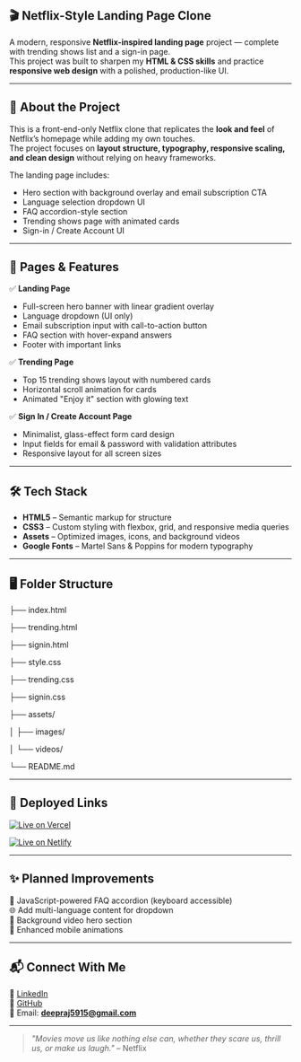 ## 🎬 Netflix-Style Landing Page Clone  
A modern, responsive **Netflix-inspired landing page** project — complete with trending shows list and a sign-in page.  
This project was built to sharpen my **HTML & CSS skills** and practice **responsive web design** with a polished, production-like UI.

---

## 📌 About the Project  
This is a front-end-only Netflix clone that replicates the **look and feel** of Netflix’s homepage while adding my own touches.  
The project focuses on **layout structure, typography, responsive scaling, and clean design** without relying on heavy frameworks.

The landing page includes:  
- Hero section with background overlay and email subscription CTA  
- Language selection dropdown UI  
- FAQ accordion-style section  
- Trending shows page with animated cards  
- Sign-in / Create Account UI  

---

## 🧠 Pages & Features  

✅ **Landing Page**  
- Full-screen hero banner with linear gradient overlay  
- Language dropdown (UI only)  
- Email subscription input with call-to-action button  
- FAQ section with hover-expand answers  
- Footer with important links  

✅ **Trending Page**  
- Top 15 trending shows layout with numbered cards  
- Horizontal scroll animation for cards  
- Animated "Enjoy it" section with glowing text  

✅ **Sign In / Create Account Page**  
- Minimalist, glass-effect form card design  
- Input fields for email & password with validation attributes  
- Responsive layout for all screen sizes  

---

## 🛠️ Tech Stack  
- **HTML5** – Semantic markup for structure  
- **CSS3** – Custom styling with flexbox, grid, and responsive media queries  
- **Assets** – Optimized images, icons, and background videos  
- **Google Fonts** – Martel Sans & Poppins for modern typography  

---

## 🖥️ Folder Structure  

├── index.html

├── trending.html

├── signin.html

├── style.css

├── trending.css

├── signin.css

├── assets/

│ ├── images/

│ └── videos/

└── README.md

---
## 🚀 Deployed Links
  [![Live on Vercel](https://img.shields.io/badge/Live%20Demo-Vercel-000000?logo=vercel&style=for-the-badge&logoColor=white)](https://deepflix-ui.vercel.app/)

[![Live on Netlify](https://img.shields.io/badge/Live%20Demo-Netlify-00C7B7?logo=netlify&style=for-the-badge)](https://deepflix-ui.netlify.app/)


---

## ✨ Planned Improvements  
🔄 JavaScript-powered FAQ accordion (keyboard accessible)  
🌐 Add multi-language content for dropdown  
🎥 Background video hero section  
📱 Enhanced mobile animations  

---

## 📬 Connect With Me  
💼 [LinkedIn](https://linkedin.com/in/deep-raj-906804328)  
🧠 [GitHub](https://github.com/deepraj-07)  
📩 Email: **deepraj5915@gmail.com**

---

 >_"Movies move us like nothing else can, whether they scare us, thrill us, or make us laugh."_ – Netflix

